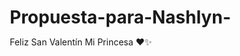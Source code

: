 # Propuesta-para-Nashlyn-
Feliz San Valentín Mi Princesa ❤️✨
<!DOCTYPE html>
<html lang="es">
<head>
    <meta charset="UTF-8">
        <meta name="viewport" content="width=device-width, initial-scale=1.0">
            <title>Nashlyn, Mi Princesa</title>
                <style>
                        * {
                                    margin: 0;
                                                padding: 0;
                                                            box-sizing: border-box;
                                                                    }
<!DOCTYPE html>
<html lang="es">
<head>
    <meta charset="UTF-8">
    <meta name="viewport" content="width=device-width, initial-scale=1.0">
    <title>Nashlyn, Mi Princesa</title>
    <style>
        * {
            margin: 0;
            padding: 0;
            box-sizing: border-box;
        }

        body {
            font-family: Arial, sans-serif;
            text-align: center;
            background-image: url('https://i.imgur.com/wr5kzC5.jpeg'); /* Imagen de fondo */
            background-size: cover;
            background-position: center;
            min-height: 100vh;
            display: flex;
            justify-content: center;
            align-items: center;
            flex-direction: column;
            padding: 0 20px;
            overflow: hidden;
        }

        #message {
            font-size: 3em;
            margin: 20px 0;
            color: #ffb6c1;
            text-shadow: 0 0 8px rgba(255, 182, 193, 0.9), 0 0 10px rgba(255, 182, 193, 0.9);
        }

        #btnSi, #btnNo {
            padding: 20px 40px;
            font-size: 2em;
            margin: 10px;
            border: none;
            border-radius: 15px;
            cursor: pointer;
            transition: all 0.3s ease;
            position: relative;
        }

        #btnSi {
            background-color: #d6336c;
            color: white;
        }

        #btnNo {
            background-color: #ff758c;
            color: white;
        }

        .hidden {
            display: none;
        }

        #nuevaPantalla {
            display: none;
            justify-content: center;
            align-items: center;
            flex-direction: column;
            text-align: center;
            padding: 20px;
        }

        #nuevaPantalla h1, #nuevaPantalla p {
            color: #00bfff;
            text-shadow: 2px 2px 5px rgba(0, 0, 0, 0.7), 0 0 15px rgba(0, 191, 255, 1); /* Mejor contraste */
            font-size: 2.5em;
            font-weight: bold; /* Hace el texto más claro */
        }

        .btn-container {
            display: flex;
            flex-direction: column;
            align-items: center;
        }

    </style>
</head>
<body>
    <!-- Primera pantalla -->
    <div id="pantallaInicial">
        <div id="message">Nashlyn, Mi Princesa, ¿Quieres ser mi San Valentín? ❤️✨</div>
        <div class="btn-container">
            <button id="btnSi">Sí</button>
            <button id="btnNo">No</button>
        </div>
    </div>

    <!-- Segunda pantalla (oculta inicialmente) -->
    <div id="nuevaPantalla" class="hidden">
        <h1>¡Sabía que dirías que sí! ❤️✨</h1>
        <p>Por eso te amo muchísimo</p>
        <p>Eres el amor de mi vida ❤️✨</p>
        <p>Eres la mejor novia del mundo ❤️✨</p>
        <p>30.08.24❤️✨ Juntos Hasta El Fin ❤️✨</p>
    </div>

    <script>
        let noCount = 0;
        const btnSi = document.getElementById('btnSi');
        const btnNo = document.getElementById('btnNo');
        const message = document.getElementById('message');
        const pantallaInicial = document.getElementById('pantallaInicial');
        const nuevaPantalla = document.getElementById('nuevaPantalla');

        // Lista de respuestas personalizadas para el "No"
        const respuestasNo = [
            "¿De verdad dices que no? 🥺",
            "No puede ser... dime que sí 🥹",
            "¿Me estás haciendo sufrir de verdad ? 😢",
            "Si dices que no, mi corazón se va a romper 💔",
            "¡No acepto un no como respuesta! 😤",
            "Dime que es una broma, por favor 🥺",
            "¿Cómo puedes decirme que no? 😭",
            "Si sigues diciendo que no, voy a llorar 😞",
            "Te amo tanto, no me hagas esto 🥺",
            "Dime que sí, por favor 😭",
            "Mira Nashlyn esto ya no me está   gustando 😠",
            "Nooo, no me hagas esto 🥺💔",
            "Si sigues diciendo que no, me voy a cabrear enserio 😤",
            "Voy a contar hasta tres y hay que digas que no para que veas 😡",
            "No juegues con mi corazón así 😖",
            "Cada vez que dices no, me dan más ganas de llorar  😭",
            "Voy a seguir insistiendo hasta que digas que sí así que nosé como vas hacer 😒",
            "Te voy hacer feliz  ya dime que sí  por fa  🥹",
            "No puedo imaginar mi San Valentín sin ti 😞",
            "Sorry mi amor ahora tendrás que decir que si 😁"
        ];

        // Reducir tamaño y hacer desaparecer el botón "No", y hacer crecer el "Sí"
        btnNo.addEventListener('click', () => {
            if (noCount < 20) { // Limita la cantidad de clics antes de desaparecer el botón
                message.innerHTML = respuestasNo[noCount % respuestasNo.length];
                let scaleSizeNo = 1 - noCount * 0.05; // Reduce el tamaño del botón "No"
                let scaleSizeSi = 1 + noCount * 0.05; // Aumenta el tamaño del botón "Sí"
                btnNo.style.transform = `scale(${scaleSizeNo})`; // Cambia el tamaño del botón "No"
                btnSi.style.transform = `scale(${scaleSizeSi})`; // Cambia el tamaño del botón "Sí"
                noCount++;
            } else {
                btnNo.style.display = 'none'; // Elimina el botón "No" después de 20 clics
            }
        });

        // Muestra la segunda pantalla cuando se presiona "Sí"
        btnSi.addEventListener('click', () => {
            pantallaInicial.style.display = 'none'; // Ocultar la pantalla inicial
            nuevaPantalla.style.display = 'flex'; // Mostrar la nueva pantalla

            // Aseguramos que las frases personalizadas aparezcan
            const frases = [
                "¡Sabía que dirías que sí! ❤️✨",
                "Por eso te amo muchísimo",
                "Eres el amor de mi vida ❤️✨",
                "Eres la mejor novia del mundo ❤️✨",
                "30.08.24❤️✨ Juntos Hasta El Fin ❤️✨"
            ];

            // Agregar las frases personalizadas al nuevo contenedor
            nuevaPantalla.innerHTML = `
                <h1>${frases[0]}</h1>
                <p>${frases[1]}</p>
                <p>${frases[2]}</p>
                <p>${frases[3]}</p>
                <p>${frases[4]}</p>
            `;
        });
    </script>

</body>
</html>
                                                                            body {
                                                                                        font-family: Arial, sans-serif;
                                                                                                    text-align: center;
                                                                                                                background-image: url('https://i.imgur.com/wr5kzC5.jpeg'); /* Imagen de fondo */
                                                                                                                            background-size: cover;
                                                                                                                                        background-position: center;
                                                                                                                                                    min-height: 100vh;
                                                                                                                                                                display: flex;
                                                                                                                                                                            justify-content: center;
                                                                                                                                                                                        align-items: center;
                                                                                                                                                                                                    flex-direction: column;
                                                                                                                                                                                                                padding: 0 20px;
                                                                                                                                                                                                                            overflow: hidden;
                                                                                                                                                                                                                                    }

                                                                                                                                                                                                                                            #message {
                                                                                                                                                                                                                                                        font-size: 3em;
                                                                                                                                                                                                                                                                    margin: 20px 0;
                                                                                                                                                                                                                                                                                color: #ffb6c1;
                                                                                                                                                                                                                                                                                            text-shadow: 0 0 8px rgba(255, 182, 193, 0.9), 0 0 10px rgba(255, 182, 193, 0.9);
                                                                                                                                                                                                                                                                                                    }

                                                                                                                                                                                                                                                                                                            #btnSi, #btnNo {
                                                                                                                                                                                                                                                                                                                        padding: 20px 40px;
                                                                                                                                                                                                                                                                                                                                    font-size: 2em;
                                                                                                                                                                                                                                                                                                                                                margin: 10px;
                                                                                                                                                                                                                                                                                                                                                            border: none;
                                                                                                                                                                                                                                                                                                                                                                        border-radius: 15px;
                                                                                                                                                                                                                                                                                                                                                                                    cursor: pointer;
                                                                                                                                                                                                                                                                                                                                                                                                transition: all 0.3s ease;
                                                                                                                                                                                                                                                                                                                                                                                                            position: relative;
                                                                                                                                                                                                                                                                                                                                                                                                                    }

                                                                                                                                                                                                                                                                                                                                                                                                                            #btnSi {
                                                                                                                                                                                                                                                                                                                                                                                                                                        background-color: #d6336c;
                                                                                                                                                                                                                                                                                                                                                                                                                                                    color: white;
                                                                                                                                                                                                                                                                                                                                                                                                                                                            }

                                                                                                                                                                                                                                                                                                                                                                                                                                                                    #btnNo {
                                                                                                                                                                                                                                                                                                                                                                                                                                                                                background-color: #ff758c;
                                                                                                                                                                                                                                                                                                                                                                                                                                                                                            color: white;
                                                                                                                                                                                                                                                                                                                                                                                                                                                                                                    }

                                                                                                                                                                                                                                                                                                                                                                                                                                                                                                            .hidden {
                                                                                                                                                                                                                                                                                                                                                                                                                                                                                                                        display: none;
                                                                                                                                                                                                                                                                                                                                                                                                                                                                                                                                }

                                                                                                                                                                                                                                                                                                                                                                                                                                                                                                                                        #nuevaPantalla {
                                                                                                                                                                                                                                                                                                                                                                                                                                                                                                                                                    display: none;
                                                                                                                                                                                                                                                                                                                                                                                                                                                                                                                                                                justify-content: center;
                                                                                                                                                                                                                                                                                                                                                                                                                                                                                                                                                                            align-items: center;
                                                                                                                                                                                                                                                                                                                                                                                                                                                                                                                                                                                        flex-direction: column;
                                                                                                                                                                                                                                                                                                                                                                                                                                                                                                                                                                                                    text-align: center;
                                                                                                                                                                                                                                                                                                                                                                                                                                                                                                                                                                                                                padding: 20px;
                                                                                                                                                                                                                                                                                                                                                                                                                                                                                                                                                                                                                        }

                                                                                                                                                                                                                                                                                                                                                                                                                                                                                                                                                                                                                                #nuevaPantalla h1, #nuevaPantalla p {
                                                                                                                                                                                                                                                                                                                                                                                                                                                                                                                                                                                                                                            color: #00bfff;
                                                                                                                                                                                                                                                                                                                                                                                                                                                                                                                                                                                                                                                        text-shadow: 2px 2px 5px rgba(0, 0, 0, 0.7), 0 0 15px rgba(0, 191, 255, 1); /* Mejor contraste */
                                                                                                                                                                                                                                                                                                                                                                                                                                                                                                                                                                                                                                                                    font-size: 2.5em;
                                                                                                                                                                                                                                                                                                                                                                                                                                                                                                                                                                                                                                                                                font-weight: bold; /* Hace el texto más claro */
                                                                                                                                                                                                                                                                                                                                                                                                                                                                                                                                                                                                                                                                                        }

                                                                                                                                                                                                                                                                                                                                                                                                                                                                                                                                                                                                                                                                                                .btn-container {
                                                                                                                                                                                                                                                                                                                                                                                                                                                                                                                                                                                                                                                                                                            display: flex;
                                                                                                                                                                                                                                                                                                                                                                                                                                                                                                                                                                                                                                                                                                                        flex-direction: column;
                                                                                                                                                                                                                                                                                                                                                                                                                                                                                                                                                                                                                                                                                                                                    align-items: center;
                                                                                                                                                                                                                                                                                                                                                                                                                                                                                                                                                                                                                                                                                                                                            }

                                                                                                                                                                                                                                                                                                                                                                                                                                                                                                                                                                                                                                                                                                                                                </style>
                                                                                                                                                                                                                                                                                                                                                                                                                                                                                                                                                                                                                                                                                                                                                </head>
                                                                                                                                                                                                                                                                                                                                                                                                                                                                                                                                                                                                                                                                                                                                                <body>
                                                                                                                                                                                                                                                                                                                                                                                                                                                                                                                                                                                                                                                                                                                                                    <!-- Primera pantalla -->
                                                                                                                                                                                                                                                                                                                                                                                                                                                                                                                                                                                                                                                                                                                                                        <div id="pantallaInicial">
                                                                                                                                                                                                                                                                                                                                                                                                                                                                                                                                                                                                                                                                                                                                                                <div id="message">Nashlyn, Mi Princesa, ¿Quieres ser mi San Valentín? ❤️✨</div>
                                                                                                                                                                                                                                                                                                                                                                                                                                                                                                                                                                                                                                                                                                                                                                        <div class="btn-container">
                                                                                                                                                                                                                                                                                                                                                                                                                                                                                                                                                                                                                                                                                                                                                                                    <button id="btnSi">Sí</button>
                                                                                                                                                                                                                                                                                                                                                                                                                                                                                                                                                                                                                                                                                                                                                                                                <button id="btnNo">No</button>
                                                                                                                                                                                                                                                                                                                                                                                                                                                                                                                                                                                                                                                                                                                                                                                                        </div>
                                                                                                                                                                                                                                                                                                                                                                                                                                                                                                                                                                                                                                                                                                                                                                                                            </div>

                                                                                                                                                                                                                                                                                                                                                                                                                                                                                                                                                                                                                                                                                                                                                                                                                <!-- Segunda pantalla (oculta inicialmente) -->
                                                                                                                                                                                                                                                                                                                                                                                                                                                                                                                                                                                                                                                                                                                                                                                                                    <div id="nuevaPantalla" class="hidden">
                                                                                                                                                                                                                                                                                                                                                                                                                                                                                                                                                                                                                                                                                                                                                                                                                            <h1>¡Sabía que dirías que sí! ❤️✨</h1>
                                                                                                                                                                                                                                                                                                                                                                                                                                                                                                                                                                                                                                                                                                                                                                                                                                    <p>Por eso te amo muchísimo</p>
                                                                                                                                                                                                                                                                                                                                                                                                                                                                                                                                                                                                                                                                                                                                                                                                                                            <p>Eres el amor de mi vida ❤️✨</p>
                                                                                                                                                                                                                                                                                                                                                                                                                                                                                                                                                                                                                                                                                                                                                                                                                                                    <p>Eres la mejor novia del mundo ❤️✨</p>
                                                                                                                                                                                                                                                                                                                                                                                                                                                                                                                                                                                                                                                                                                                                                                                                                                                            <p>30.08.24❤️✨ Juntos Hasta El Fin ❤️✨</p>
                                                                                                                                                                                                                                                                                                                                                                                                                                                                                                                                                                                                                                                                                                                                                                                                                                                                </div>

                                                                                                                                                                                                                                                                                                                                                                                                                                                                                                                                                                                                                                                                                                                                                                                                                                                                    <script>
                                                                                                                                                                                                                                                                                                                                                                                                                                                                                                                                                                                                                                                                                                                                                                                                                                                                            let noCount = 0;
                                                                                                                                                                                                                                                                                                                                                                                                                                                                                                                                                                                                                                                                                                                                                                                                                                                                                    const btnSi = document.getElementById('btnSi');
                                                                                                                                                                                                                                                                                                                                                                                                                                                                                                                                                                                                                                                                                                                                                                                                                                                                                            const btnNo = document.getElementById('btnNo');
                                                                                                                                                                                                                                                                                                                                                                                                                                                                                                                                                                                                                                                                                                                                                                                                                                                                                                    const message = document.getElementById('message');
                                                                                                                                                                                                                                                                                                                                                                                                                                                                                                                                                                                                                                                                                                                                                                                                                                                                                                            const pantallaInicial = document.getElementById('pantallaInicial');
                                                                                                                                                                                                                                                                                                                                                                                                                                                                                                                                                                                                                                                                                                                                                                                                                                                                                                                    const nuevaPantalla = document.getElementById('nuevaPantalla');

                                                                                                                                                                                                                                                                                                                                                                                                                                                                                                                                                                                                                                                                                                                                                                                                                                                                                                                            // Lista de respuestas personalizadas para el "No"
                                                                                                                                                                                                                                                                                                                                                                                                                                                                                                                                                                                                                                                                                                                                                                                                                                                                                                                                    const respuestasNo = [
                                                                                                                                                                                                                                                                                                                                                                                                                                                                                                                                                                                                                                                                                                                                                                                                                                                                                                                                                "¿De verdad dices que no? 🥺",
                                                                                                                                                                                                                                                                                                                                                                                                                                                                                                                                                                                                                                                                                                                                                                                                                                                                                                                                                            "No puede ser... dime que sí 🥹",
                                                                                                                                                                                                                                                                                                                                                                                                                                                                                                                                                                                                                                                                                                                                                                                                                                                                                                                                                                        "¿Me estás haciendo sufrir de verdad ? 😢",
                                                                                                                                                                                                                                                                                                                                                                                                                                                                                                                                                                                                                                                                                                                                                                                                                                                                                                                                                                                    "Si dices que no, mi corazón se va a romper 💔",
                                                                                                                                                                                                                                                                                                                                                                                                                                                                                                                                                                                                                                                                                                                                                                                                                                                                                                                                                                                                "¡No acepto un no como respuesta! 😤",
                                                                                                                                                                                                                                                                                                                                                                                                                                                                                                                                                                                                                                                                                                                                                                                                                                                                                                                                                                                                            "Dime que es una broma, por favor 🥺",
                                                                                                                                                                                                                                                                                                                                                                                                                                                                                                                                                                                                                                                                                                                                                                                                                                                                                                                                                                                                                        "¿Cómo puedes decirme que no? 😭",
                                                                                                                                                                                                                                                                                                                                                                                                                                                                                                                                                                                                                                                                                                                                                                                                                                                                                                                                                                                                                                    "Si sigues diciendo que no, voy a llorar 😞",
                                                                                                                                                                                                                                                                                                                                                                                                                                                                                                                                                                                                                                                                                                                                                                                                                                                                                                                                                                                                                                                "Te amo tanto, no me hagas esto 🥺",
                                                                                                                                                                                                                                                                                                                                                                                                                                                                                                                                                                                                                                                                                                                                                                                                                                                                                                                                                                                                                                                            "Dime que sí, por favor 😭",
                                                                                                                                                                                                                                                                                                                                                                                                                                                                                                                                                                                                                                                                                                                                                                                                                                                                                                                                                                                                                                                                        "Mira Nashlyn esto ya no me está   gustando 😠",
                                                                                                                                                                                                                                                                                                                                                                                                                                                                                                                                                                                                                                                                                                                                                                                                                                                                                                                                                                                                                                                                                    "Nooo, no me hagas esto 🥺💔",
                                                                                                                                                                                                                                                                                                                                                                                                                                                                                                                                                                                                                                                                                                                                                                                                                                                                                                                                                                                                                                                                                                "Si sigues diciendo que no, me voy a cabrear enserio 😤",
                                                                                                                                                                                                                                                                                                                                                                                                                                                                                                                                                                                                                                                                                                                                                                                                                                                                                                                                                                                                                                                                                                            "Voy a contar hasta tres y hay que digas que no para que veas 😡",
                                                                                                                                                                                                                                                                                                                                                                                                                                                                                                                                                                                                                                                                                                                                                                                                                                                                                                                                                                                                                                                                                                                        "No juegues con mi corazón así 😖",
                                                                                                                                                                                                                                                                                                                                                                                                                                                                                                                                                                                                                                                                                                                                                                                                                                                                                                                                                                                                                                                                                                                                    "Cada vez que dices no, me dan más ganas de llorar  😭",
                                                                                                                                                                                                                                                                                                                                                                                                                                                                                                                                                                                                                                                                                                                                                                                                                                                                                                                                                                                                                                                                                                                                                "Voy a seguir insistiendo hasta que digas que sí así que nosé como vas hacer 😒",
                                                                                                                                                                                                                                                                                                                                                                                                                                                                                                                                                                                                                                                                                                                                                                                                                                                                                                                                                                                                                                                                                                                                                            "Te voy hacer feliz  ya dime que sí  por fa  🥹",
                                                                                                                                                                                                                                                                                                                                                                                                                                                                                                                                                                                                                                                                                                                                                                                                                                                                                                                                                                                                                                                                                                                                                                        "No puedo imaginar mi San Valentín sin ti 😞",
                                                                                                                                                                                                                                                                                                                                                                                                                                                                                                                                                                                                                                                                                                                                                                                                                                                                                                                                                                                                                                                                                                                                                                                    "Sorry mi amor ahora tendrás que decir que si 😁"
                                                                                                                                                                                                                                                                                                                                                                                                                                                                                                                                                                                                                                                                                                                                                                                                                                                                                                                                                                                                                                                                                                                                                                                            ];

                                                                                                                                                                                                                                                                                                                                                                                                                                                                                                                                                                                                                                                                                                                                                                                                                                                                                                                                                                                                                                                                                                                                                                                                    // Reducir tamaño y hacer desaparecer el botón "No", y hacer crecer el "Sí"
                                                                                                                                                                                                                                                                                                                                                                                                                                                                                                                                                                                                                                                                                                                                                                                                                                                                                                                                                                                                                                                                                                                                                                                                            btnNo.addEventListener('click', () => {
                                                                                                                                                                                                                                                                                                                                                                                                                                                                                                                                                                                                                                                                                                                                                                                                                                                                                                                                                                                                                                                                                                                                                                                                                        if (noCount < 20) { // Limita la cantidad de clics antes de desaparecer el botón
                                                                                                                                                                                                                                                                                                                                                                                                                                                                                                                                                                                                                                                                                                                                                                                                                                                                                                                                                                                                                                                                                                                                                                                                                                        message.innerHTML = respuestasNo[noCount % respuestasNo.length];
                                                                                                                                                                                                                                                                                                                                                                                                                                                                                                                                                                                                                                                                                                                                                                                                                                                                                                                                                                                                                                                                                                                                                                                                                                                        let scaleSizeNo = 1 - noCount * 0.05; // Reduce el tamaño del botón "No"
                                                                                                                                                                                                                                                                                                                                                                                                                                                                                                                                                                                                                                                                                                                                                                                                                                                                                                                                                                                                                                                                                                                                                                                                                                                                        let scaleSizeSi = 1 + noCount * 0.05; // Aumenta el tamaño del botón "Sí"
                                                                                                                                                                                                                                                                                                                                                                                                                                                                                                                                                                                                                                                                                                                                                                                                                                                                                                                                                                                                                                                                                                                                                                                                                                                                                        btnNo.style.transform = `scale(${scaleSizeNo})`; // Cambia el tamaño del botón "No"
                                                                                                                                                                                                                                                                                                                                                                                                                                                                                                                                                                                                                                                                                                                                                                                                                                                                                                                                                                                                                                                                                                                                                                                                                                                                                                        btnSi.style.transform = `scale(${scaleSizeSi})`; // Cambia el tamaño del botón "Sí"
                                                                                                                                                                                                                                                                                                                                                                                                                                                                                                                                                                                                                                                                                                                                                                                                                                                                                                                                                                                                                                                                                                                                                                                                                                                                                                                        noCount++;
                                                                                                                                                                                                                                                                                                                                                                                                                                                                                                                                                                                                                                                                                                                                                                                                                                                                                                                                                                                                                                                                                                                                                                                                                                                                                                                                    } else {
                                                                                                                                                                                                                                                                                                                                                                                                                                                                                                                                                                                                                                                                                                                                                                                                                                                                                                                                                                                                                                                                                                                                                                                                                                                                                                                                                    btnNo.style.display = 'none'; // Elimina el botón "No" después de 20 clics
                                                                                                                                                                                                                                                                                                                                                                                                                                                                                                                                                                                                                                                                                                                                                                                                                                                                                                                                                                                                                                                                                                                                                                                                                                                                                                                                                                }
                                                                                                                                                                                                                                                                                                                                                                                                                                                                                                                                                                                                                                                                                                                                                                                                                                                                                                                                                                                                                                                                                                                                                                                                                                                                                                                                                                        });

                                                                                                                                                                                                                                                                                                                                                                                                                                                                                                                                                                                                                                                                                                                                                                                                                                                                                                                                                                                                                                                                                                                                                                                                                                                                                                                                                                                // Muestra la segunda pantalla cuando se presiona "Sí"
                                                                                                                                                                                                                                                                                                                                                                                                                                                                                                                                                                                                                                                                                                                                                                                                                                                                                                                                                                                                                                                                                                                                                                                                                                                                                                                                                                                        btnSi.addEventListener('click', () => {
                                                                                                                                                                                                                                                                                                                                                                                                                                                                                                                                                                                                                                                                                                                                                                                                                                                                                                                                                                                                                                                                                                                                                                                                                                                                                                                                                                                                    pantallaInicial.style.display = 'none'; // Ocultar la pantalla inicial
                                                                                                                                                                                                                                                                                                                                                                                                                                                                                                                                                                                                                                                                                                                                                                                                                                                                                                                                                                                                                                                                                                                                                                                                                                                                                                                                                                                                                nuevaPantalla.style.display = 'flex'; // Mostrar la nueva pantalla

                                                                                                                                                                                                                                                                                                                                                                                                                                                                                                                                                                                                                                                                                                                                                                                                                                                                                                                                                                                                                                                                                                                                                                                                                                                                                                                                                                                                                            // Aseguramos que las frases personalizadas aparezcan
                                                                                                                                                                                                                                                                                                                                                                                                                                                                                                                                                                                                                                                                                                                                                                                                                                                                                                                                                                                                                                                                                                                                                                                                                                                                                                                                                                                                                                        const frases = [
                                                                                                                                                                                                                                                                                                                                                                                                                                                                                                                                                                                                                                                                                                                                                                                                                                                                                                                                                                                                                                                                                                                                                                                                                                                                                                                                                                                                                                                        "¡Sabía que dirías que sí! ❤️✨",
                                                                                                                                                                                                                                                                                                                                                                                                                                                                                                                                                                                                                                                                                                                                                                                                                                                                                                                                                                                                                                                                                                                                                                                                                                                                                                                                                                                                                                                                        "Por eso te amo muchísimo",
                                                                                                                                                                                                                                                                                                                                                                                                                                                                                                                                                                                                                                                                                                                                                                                                                                                                                                                                                                                                                                                                                                                                                                                                                                                                                                                                                                                                                                                                                        "Eres el amor de mi vida ❤️✨",
                                                                                                                                                                                                                                                                                                                                                                                                                                                                                                                                                                                                                                                                                                                                                                                                                                                                                                                                                                                                                                                                                                                                                                                                                                                                                                                                                                                                                                                                                                        "Eres la mejor novia del mundo ❤️✨",
                                                                                                                                                                                                                                                                                                                                                                                                                                                                                                                                                                                                                                                                                                                                                                                                                                                                                                                                                                                                                                                                                                                                                                                                                                                                                                                                                                                                                                                                                                                        "30.08.24❤️✨ Juntos Hasta El Fin ❤️✨"
                                                                                                                                                                                                                                                                                                                                                                                                                                                                                                                                                                                                                                                                                                                                                                                                                                                                                                                                                                                                                                                                                                                                                                                                                                                                                                                                                                                                                                                                                                                                    ];

                                                                                                                                                                                                                                                                                                                                                                                                                                                                                                                                                                                                                                                                                                                                                                                                                                                                                                                                                                                                                                                                                                                                                                                                                                                                                                                                                                                                                                                                                                                                                // Agregar las frases personalizadas al nuevo contenedor
                                                                                                                                                                                                                                                                                                                                                                                                                                                                                                                                                                                                                                                                                                                                                                                                                                                                                                                                                                                                                                                                                                                                                                                                                                                                                                                                                                                                                                                                                                                                                            nuevaPantalla.innerHTML = `
                                                                                                                                                                                                                                                                                                                                                                                                                                                                                                                                                                                                                                                                                                                                                                                                                                                                                                                                                                                                                                                                                                                                                                                                                                                                                                                                                                                                                                                                                                                                                                            <h1>${frases[0]}</h1>
                                                                                                                                                                                                                                                                                                                                                                                                                                                                                                                                                                                                                                                                                                                                                                                                                                                                                                                                                                                                                                                                                                                                                                                                                                                                                                                                                                                                                                                                                                                                                                                            <p>${frases[1]}</p>
                                                                                                                                                                                                                                                                                                                                                                                                                                                                                                                                                                                                                                                                                                                                                                                                                                                                                                                                                                                                                                                                                                                                                                                                                                                                                                                                                                                                                                                                                                                                                                                                            <p>${frases[2]}</p>
                                                                                                                                                                                                                                                                                                                                                                                                                                                                                                                                                                                                                                                                                                                                                                                                                                                                                                                                                                                                                                                                                                                                                                                                                                                                                                                                                                                                                                                                                                                                                                                                                            <p>${frases[3]}</p>
                                                                                                                                                                                                                                                                                                                                                                                                                                                                                                                                                                                                                                                                                                                                                                                                                                                                                                                                                                                                                                                                                                                                                                                                                                                                                                                                                                                                                                                                                                                                                                                                                                            <p>${frases[4]}</p>
                                                                                                                                                                                                                                                                                                                                                                                                                                                                                                                                                                                                                                                                                                                                                                                                                                                                                                                                                                                                                                                                                                                                                                                                                                                                                                                                                                                                                                                                                                                                                                                                                                                        `;
                                                                                                                                                                                                                                                                                                                                                                                                                                                                                                                                                                                                                                                                                                                                                                                                                                                                                                                                                                                                                                                                                                                                                                                                                                                                                                                                                                                                                                                                                                                                                                                                                                                                });
                                                                                                                                                                                                                                                                                                                                                                                                                                                                                                                                                                                                                                                                                                                                                                                                                                                                                                                                                                                                                                                                                                                                                                                                                                                                                                                                                                                                                                                                                                                                                                                                                                                                    </script>

                                                                                                                                                                                                                                                                                                                                                                                                                                                                                                                                                                                                                                                                                                                                                                                                                                                                                                                                                                                                                                                                                                                                                                                                                                                                                                                                                                                                                                                                                                                                                                                                                                                                    </body>
                                                                                                                                                                                                                                                                                                                                                                                                                                                                                                                                                                                                                                                                                                                                                                                                                                                                                                                                                                                                                                                                                                                                                                                                                                                                                                                                                                                                                                                                                                                                                                                                                                                                    </html>
